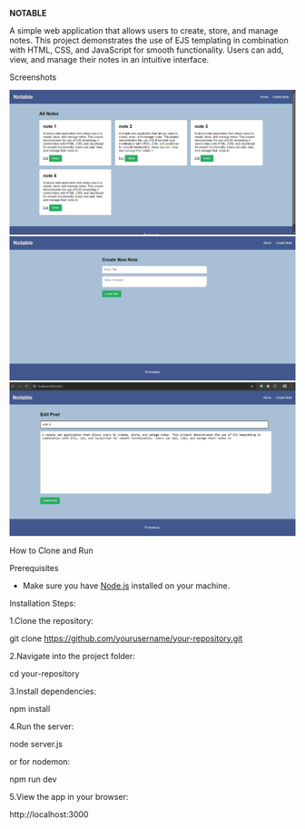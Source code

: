 **NOTABLE**

A simple web application that allows users to create, store, and manage notes. This project demonstrates the use of EJS templating in combination with HTML, CSS, and JavaScript for smooth functionality. Users can add, view, and manage their notes in an intuitive interface.

Screenshots

![App Screenshot](screenshots/main.png)
![App Screenshot](screenshots/create.png)
![App Screenshot](screenshots/edit.png)

How to Clone and Run

Prerequisites
- Make sure you have [Node.js](https://nodejs.org/) installed on your machine.

Installation Steps:

1.Clone the repository:

   git clone https://github.com/yourusername/your-repository.git

2.Navigate into the project folder:

   cd your-repository

3.Install dependencies: 

   npm install

4.Run the server:

   node server.js
 
or for nodemon:

   npm run dev 

5.View the app in your browser:

  http://localhost:3000

